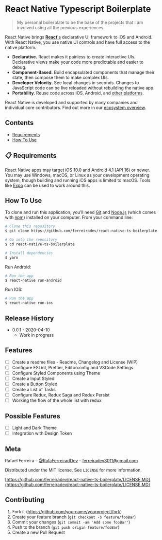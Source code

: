 # React Native Typescript Boilerplate
> My personal boilerplate to be the base of the projects that I am involved using all the previous experiences

React Native brings [**React**'s][r] declarative UI framework to iOS and Android. With React Native, you use native UI controls and have full access to the native platform.

- **Declarative.** React makes it painless to create interactive UIs. Declarative views make your code more predictable and easier to debug.
- **Component-Based.** Build encapsulated components that manage their state, then compose them to make complex UIs.
- **Developer Velocity.** See local changes in seconds. Changes to JavaScript code can be live reloaded without rebuilding the native app.
- **Portability.** Reuse code across iOS, Android, and [other platforms][p].

React Native is developed and supported by many companies and individual core contributors. Find out more in our [ecosystem overview][e].

[r]: https://reactjs.org/
[p]: https://reactnative.dev/docs/out-of-tree-platforms
[e]: https://github.com/facebook/react-native/blob/master/ECOSYSTEM.md

## Contents

- [Requirements](#-requirements)
- [How To Use](#-how-to-use)

## 📋 Requirements

React Native apps may target iOS 10.0 and Android 4.1 (API 16) or newer. You may use Windows, macOS, or Linux as your development operating system, though building and running iOS apps is limited to macOS. Tools like [Expo](https://expo.io) can be used to work around this.

## How To Use

To clone and run this application, you'll need [Git](https://git-scm.com) and [Node.js](https://nodejs.org/en/download/) (which comes with [npm](http://npmjs.com)) installed on your computer. From your command line:

```bash
# Clone this repository
$ git clone https://github.com/ferreiradev/react-native-ts-boilerplate

# Go into the repository
$ cd react-native-ts-boilerplate

# Install dependencies
$ yarn
```
Run Android:

```bash
# Run the app
$ react-native run-android
```

Run IOS:

```bash
# Run the app
$ react-native run-ios
```

## Release History

* 0.0.1 - 2020-04-10
    * Work in progress

## Features

- [ ] Create a readme files - Readme, Changelog and License (WIP)
- [ ] Configure ESLint, Prettier, Editorconfig and VSCode Settings
- [ ] Configure Styled Components using Theme
- [ ] Create a Input Styled
- [ ] Create a Button Styled
- [ ] Create a List of Tasks
- [ ] Configure Redux, Redux Saga and Redux Persist
- [ ] Working the flow of the whole list with redux

## Possible Features
- [ ] Light and Dark Theme
- [ ] Integration with Design Token

## Meta

Rafael Ferreira – [@RafaFerreiradDev](https://twitter.com/rafaferreiradev) – ferreiradev3011@gmail.com

Distributed under the MIT license. See ``LICENSE`` for more information.

[https://github.com/ferreiradev/react-native-ts-boilerplate/LICENSE.MD](https://github.com/ferreiradev/react-native-ts-boilerplate/LICENSE.MD)

## Contributing

1. Fork it (<https://github.com/yourname/yourproject/fork>)
2. Create your feature branch (`git checkout -b feature/fooBar`)
3. Commit your changes (`git commit -am 'Add some fooBar'`)
4. Push to the branch (`git push origin feature/fooBar`)
5. Create a new Pull Request

<!-- Markdown link & img dfn's -->
[npm-image]: https://img.shields.io/npm/v/datadog-metrics.svg?style=flat-square
[npm-url]: https://npmjs.org/package/datadog-metrics
[npm-downloads]: https://img.shields.io/npm/dm/datadog-metrics.svg?style=flat-square
[travis-image]: https://img.shields.io/travis/dbader/node-datadog-metrics/master.svg?style=flat-square
[travis-url]: https://travis-ci.org/dbader/node-datadog-metrics
[wiki]: https://github.com/yourname/yourproject/wiki